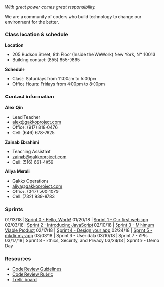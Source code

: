 
*With great power comes great responsibility.*

We are a community of coders who build technology to change our environment for the better.

### Class location & schedule

**Location** 

* 205 Hudson Street, 8th Floor (Inside the WeWork) New York, NY 10013
* Building contact: (855) 855-0865

**Schedule**

* Class: Saturdays from 11:00am to 5:00pm
* Office Hours: Fridays from 4:00pm to 8:00pm

### Contact information

**Alex Qin**

* Lead Teacher 
* alex@gakkoproject.com 
* Office: (917) 818-0476 
* Cell: (646) 678-7625

**Zainab Ebrahimi**

* Teaching Assistant 
* zainab@gakkoproject.com 
* Cell: (516) 661-4059

**Aliya Merali** 

* Gakko Operations 
* aliya@gakkoproject.com 
* Office: (347) 560-1079 
* Cell: (732) 939-8783

### Sprints

01/13/18 | [Sprint 0 - Hello, World!](http://github.com/code-forward/sprint-0)
01/20/18 | [Sprint 1 - Our first web app](http://github.com/code-forward/sprint-1)
02/03/18 | [Sprint 2 - Introducing JavaScript](http://github.com/code-forward/sprint-2)
02/10/18 | [Sprint 3 - Minimum Viable Product](http://github.com/code-forward/sprint-3)
02/17/18 | [Sprint 4 - Design your app](http://github.com/code-forward/sprint-4)
02/24/18 | [Sprint 5 - mkdir my-app](http://github.com/code-forward/sprint-5)
03/03/18 | Sprint 6 - User data
03/10/18 | Sprint 7 - APIs
03/17/18 | Sprint 8 - Ethics, Security, and Privacy
03/24/18 | Sprint 9 - Demo Day

### Resources

* [Code Review Guidelines](code-review-guidelines.md)
* [Code Review Rubric](code-review-rubric.md)
* [Trello board](https://trello.com/b/UvO8XBm6/code-forward)
